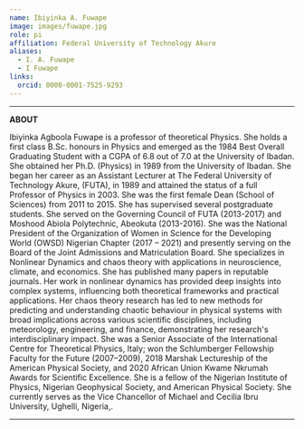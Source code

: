 ```yaml
---
name: Ibiyinka A. Fuwape
image: images/fuwape.jpg
role: pi
affiliation: Federal University of Technology Akure
aliases:
  - I. A. Fuwape
  - I Fuwape
links:
  orcid: 0000-0001-7525-9293
---
```


---
**ABOUT**

Ibiyinka Agboola Fuwape is a professor of theoretical Physics. She holds a first class B.Sc. honours in Physics and emerged as the 1984 Best Overall Graduating Student with a CGPA of 6.8 out of 7.0 at the University of Ibadan.  She obtained her Ph.D. (Physics) in 1989 from the University of Ibadan. She began her career as an Assistant Lecturer at The Federal University of Technology Akure, (FUTA), in 1989 and attained the status of a full Professor of Physics in 2003. She was the first female Dean (School of Sciences) from 2011 to 2015. She has supervised several postgraduate students. She served on the Governing Council of FUTA (2013-2017) and Moshood Abiola Polytechnic, Abeokuta (2013-2016). She was the National President of the Organization of Women in Science for the Developing World (OWSD) Nigerian Chapter (2017 – 2021) and presently serving on the Board of the Joint Admissions and Matriculation Board. She specializes in Nonlinear Dynamics and chaos theory with applications in neuroscience, climate, and economics. She has published many papers in reputable journals. Her work in nonlinear dynamics has provided deep insights into complex systems, influencing both theoretical frameworks and practical applications. Her chaos theory research has led to new methods for predicting and understanding chaotic behaviour in physical systems with broad implications across various scientific disciplines, including meteorology, engineering, and finance, demonstrating her research's interdisciplinary impact. She was a Senior Associate of the International Centre for Theoretical Physics, Italy; won the Schlumberger Fellowship Faculty for the Future (2007–2009), 2018 Marshak Lectureship of the American Physical Society, and 2020 African Union Kwame Nkrumah Awards for Scientific Excellence. She is a fellow of the Nigerian Institute of Physics, Nigerian Geophysical Society, and American Physical Society. She currently serves as the Vice Chancellor of Michael and Cecilia Ibru University, Ughelli, Nigeria,.

---

